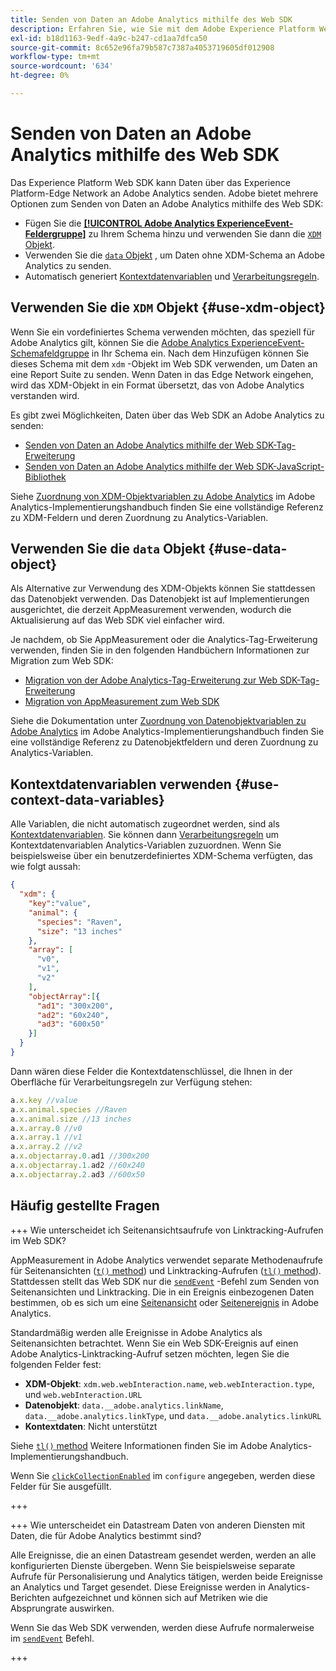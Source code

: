 ```yaml
---
title: Senden von Daten an Adobe Analytics mithilfe des Web SDK
description: Erfahren Sie, wie Sie mit dem Adobe Experience Platform Web SDK Daten an Adobe Analytics senden.
exl-id: b18d1163-9edf-4a9c-b247-cd1aa7dfca50
source-git-commit: 8c652e96fa79b587c7387a4053719605df012908
workflow-type: tm+mt
source-wordcount: '634'
ht-degree: 0%

---
```



# Senden von Daten an Adobe Analytics mithilfe des Web SDK

Das Experience Platform Web SDK kann Daten über das Experience Platform-Edge Network an Adobe Analytics senden. Adobe bietet mehrere Optionen zum Senden von Daten an Adobe Analytics mithilfe des Web SDK:

* Fügen Sie die [**[!UICONTROL Adobe Analytics ExperienceEvent-Feldergruppe]**](../../xdm/field-groups/event/analytics-full-extension.md) zu Ihrem Schema hinzu und verwenden Sie dann die [`XDM` Objekt](../commands/sendevent/xdm.md).
* Verwenden Sie die [`data` Objekt](../commands/sendevent/data.md) , um Daten ohne XDM-Schema an Adobe Analytics zu senden.
* Automatisch generiert [Kontextdatenvariablen](https://experienceleague.adobe.com/en/docs/analytics/implementation/vars/page-vars/contextdata) und [Verarbeitungsregeln](https://experienceleague.adobe.com/en/docs/analytics/admin/admin-tools/manage-report-suites/edit-report-suite/report-suite-general/c-processing-rules/c-processing-rules-configuration/processing-rules-about).

## Verwenden Sie die `XDM` Objekt {#use-xdm-object}

Wenn Sie ein vordefiniertes Schema verwenden möchten, das speziell für Adobe Analytics gilt, können Sie die [Adobe Analytics ExperienceEvent-Schemafeldgruppe](../../xdm/field-groups/event/analytics-full-extension.md) in Ihr Schema ein. Nach dem Hinzufügen können Sie dieses Schema mit dem `xdm` -Objekt im Web SDK verwenden, um Daten an eine Report Suite zu senden. Wenn Daten in das Edge Network eingehen, wird das XDM-Objekt in ein Format übersetzt, das von Adobe Analytics verstanden wird.

Es gibt zwei Möglichkeiten, Daten über das Web SDK an Adobe Analytics zu senden:

* [Senden von Daten an Adobe Analytics mithilfe der Web SDK-Tag-Erweiterung](https://experienceleague.adobe.com/en/docs/analytics/implementation/aep-edge/web-sdk/web-sdk-tag-extension)
* [Senden von Daten an Adobe Analytics mithilfe der Web SDK-JavaScript-Bibliothek](https://experienceleague.adobe.com/en/docs/analytics/implementation/aep-edge/web-sdk/web-sdk-javascript-library)

Siehe [Zuordnung von XDM-Objektvariablen zu Adobe Analytics](https://experienceleague.adobe.com/en/docs/analytics/implementation/aep-edge/xdm-var-mapping) im Adobe Analytics-Implementierungshandbuch finden Sie eine vollständige Referenz zu XDM-Feldern und deren Zuordnung zu Analytics-Variablen.

## Verwenden Sie die `data` Objekt {#use-data-object}

Als Alternative zur Verwendung des XDM-Objekts können Sie stattdessen das Datenobjekt verwenden. Das Datenobjekt ist auf Implementierungen ausgerichtet, die derzeit AppMeasurement verwenden, wodurch die Aktualisierung auf das Web SDK viel einfacher wird.

Je nachdem, ob Sie AppMeasurement oder die Analytics-Tag-Erweiterung verwenden, finden Sie in den folgenden Handbüchern Informationen zur Migration zum Web SDK:

* [Migration von der Adobe Analytics-Tag-Erweiterung zur Web SDK-Tag-Erweiterung](https://experienceleague.adobe.com/de/docs/analytics/implementation/aep-edge/web-sdk/analytics-extension-to-web-sdk)
* [Migration von AppMeasurement zum Web SDK](https://experienceleague.adobe.com/de/docs/analytics/implementation/aep-edge/web-sdk/appmeasurement-to-web-sdk)

Siehe die Dokumentation unter [Zuordnung von Datenobjektvariablen zu Adobe Analytics](https://experienceleague.adobe.com/en/docs/analytics/implementation/aep-edge/data-var-mapping) im Adobe Analytics-Implementierungshandbuch finden Sie eine vollständige Referenz zu Datenobjektfeldern und deren Zuordnung zu Analytics-Variablen.

## Kontextdatenvariablen verwenden {#use-context-data-variables}

Alle Variablen, die nicht automatisch zugeordnet werden, sind als [Kontextdatenvariablen](https://experienceleague.adobe.com/en/docs/analytics/implementation/vars/page-vars/contextdata). Sie können dann [Verarbeitungsregeln](https://experienceleague.adobe.com/en/docs/analytics/admin/admin-tools/manage-report-suites/edit-report-suite/report-suite-general/c-processing-rules/c-processing-rules-configuration/processing-rules-about) um Kontextdatenvariablen Analytics-Variablen zuzuordnen. Wenn Sie beispielsweise über ein benutzerdefiniertes XDM-Schema verfügten, das wie folgt aussah:

```json
{
  "xdm": {
    "key":"value",
    "animal": {
      "species": "Raven",
      "size": "13 inches"
    },
    "array": [
      "v0",
      "v1",
      "v2"
    ],
    "objectArray":[{
      "ad1": "300x200",
      "ad2": "60x240",
      "ad3": "600x50"
    }]
  }
}
```

Dann wären diese Felder die Kontextdatenschlüssel, die Ihnen in der Oberfläche für Verarbeitungsregeln zur Verfügung stehen:

```javascript
a.x.key //value
a.x.animal.species //Raven
a.x.animal.size //13 inches
a.x.array.0 //v0
a.x.array.1 //v1
a.x.array.2 //v2
a.x.objectarray.0.ad1 //300x200
a.x.objectarray.1.ad2 //60x240
a.x.objectarray.2.ad3 //600x50
```

## Häufig gestellte Fragen

+++ Wie unterscheidet ich Seitenansichtsaufrufe von Linktracking-Aufrufen im Web SDK?

AppMeasurement in Adobe Analytics verwendet separate Methodenaufrufe für Seitenansichten ([`t()` method](https://experienceleague.adobe.com/en/docs/analytics/implementation/vars/functions/t-method)) und Linktracking-Aufrufen ([`tl()` method](https://experienceleague.adobe.com/en/docs/analytics/implementation/vars/functions/tl-method)). Stattdessen stellt das Web SDK nur die [`sendEvent`](../commands/sendevent/overview.md) -Befehl zum Senden von Seitenansichten und Linktracking. Die in ein Ereignis einbezogenen Daten bestimmen, ob es sich um eine [Seitenansicht](https://experienceleague.adobe.com/en/docs/analytics/components/metrics/page-views) oder [Seitenereignis](https://experienceleague.adobe.com/en/docs/analytics/components/metrics/page-events) in Adobe Analytics.

Standardmäßig werden alle Ereignisse in Adobe Analytics als Seitenansichten betrachtet. Wenn Sie ein Web SDK-Ereignis auf einen Adobe Analytics-Linktracking-Aufruf setzen möchten, legen Sie die folgenden Felder fest:

* **XDM-Objekt**: `xdm.web.webInteraction.name`, `web.webInteraction.type`, und `web.webInteraction.URL`
* **Datenobjekt**: `data.__adobe.analytics.linkName`, `data.__adobe.analytics.linkType`, und `data.__adobe.analytics.linkURL`
* **Kontextdaten**: Nicht unterstützt

Siehe [`tl()` method](https://experienceleague.adobe.com/en/docs/analytics/implementation/vars/functions/tl-method) Weitere Informationen finden Sie im Adobe Analytics-Implementierungshandbuch.

Wenn Sie [`clickCollectionEnabled`](../commands/configure/clickcollectionenabled.md) im `configure` angegeben, werden diese Felder für Sie ausgefüllt.

+++

+++ Wie unterscheidet ein Datastream Daten von anderen Diensten mit Daten, die für Adobe Analytics bestimmt sind?

Alle Ereignisse, die an einen Datastream gesendet werden, werden an alle konfigurierten Dienste übergeben. Wenn Sie beispielsweise separate Aufrufe für Personalisierung und Analytics tätigen, werden beide Ereignisse an Analytics und Target gesendet. Diese Ereignisse werden in Analytics-Berichten aufgezeichnet und können sich auf Metriken wie die Absprungrate auswirken.

Wenn Sie das Web SDK verwenden, werden diese Aufrufe normalerweise im [`sendEvent`](../commands/sendevent/overview.md) Befehl.

+++
